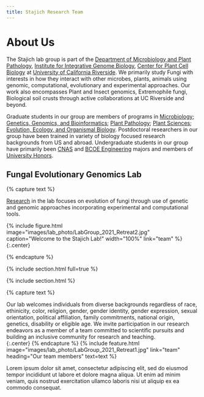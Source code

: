 ```yaml
---
title: Stajich Research Team
---
```


# About Us

The Stajich lab group is part of the [Department of Microbiology and Plant Pathology](https://microplantpath.ucr.edu), [Institute for Integrative Genome Biology](https://iigb.ucr.edu), [Center for Plant Cell Biology](https://cepceb.ucr.edu) at [University of California Riverside](https://ucr.edu). We primarily study Fungi with interests in how they interact with other microbes, plants, animals using genomic, computational, evolutionary and experimental approaches. Our work also encompasses Plant and Insect genomics, Extremophile fungi, Biological soil crusts through active collaborations at UC Riverside and beyond.

Graduate students in our group are members of programs in [Microbiology](https://microbiology.ucr.edu); [Genetics, Genomics, and Bioinformatics](https://ggb.ucr.edu); [Plant Pathology](https://microplantpath.ucr.edu/department-programs/plant-pathology-graduate-program); [Plant Sciences](https://plantbiology.ucr.edu/graduate-program); [Evolution, Ecology, and Organismal Biology](https://eeob.ucr.edu/about-program). Postdoctoral researchers in our group have been trained in variety of biology focused research backgrounds from US and abroad.  Undergraduate students in our group have primarily been [CNAS](https://cnas.ucr.edu) and [BCOE Engineering](https://www.engr.ucr.edu/) majors and members of [University Honors](https://honors.ucr.edu/).

## Fungal Evolutionary Genomics Lab

{% capture text %}

[Research](research) in the lab focuses on evolution of fungi through use of genetic and genomic approaches incorporating experimental and computational tools.

{%
  include figure.html
  image="images/lab_photo/LabGroup_2021_Retreat2.jpg"
  caption="Welcome to the Stajich Lab!"
  width="100%"
  link="team"
%}
{:.center}


{% endcapture %}

{% include section.html full=true %}

{% include section.html %}

{% capture text %}

Our lab welcomes individuals from diverse backgrounds regardless of race, ethinicity, color, religion, gender, gender identity, gender expression, sexual orientation, political affiliation, family commitments, national origin, genetics, disability or eligible age. We invite participation in our research endeavors as a member of a team committed to scientific pursuits and building an inclusive community for research and teaching.<br>
{:.center}
{% endcapture %}
{%
  include feature.html
  image="images/lab_photo/LabGroup_2021_Retreat1.jpg"
  link="team"
  heading="Our team members"
  text=text
%}

Lorem ipsum dolor sit amet, consectetur adipiscing elit, sed do eiusmod tempor incididunt ut labore et dolore magna aliqua.
Ut enim ad minim veniam, quis nostrud exercitation ullamco laboris nisi ut aliquip ex ea commodo consequat.
